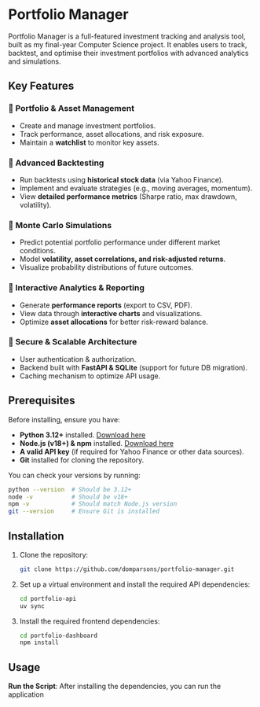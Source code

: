 # Portfolio Manager

Portfolio Manager is a full-featured investment tracking and analysis tool, built as my final-year Computer Science project. It enables users to track, backtest, and optimise their investment portfolios with advanced analytics and simulations.


## Key Features  

### 🔹 Portfolio & Asset Management  
- Create and manage investment portfolios.  
- Track performance, asset allocations, and risk exposure.  
- Maintain a **watchlist** to monitor key assets.  

### 🔹 Advanced Backtesting  
- Run backtests using **historical stock data** (via Yahoo Finance).  
- Implement and evaluate strategies (e.g., moving averages, momentum).  
- View **detailed performance metrics** (Sharpe ratio, max drawdown, volatility).  

### 🔹 Monte Carlo Simulations  
- Predict potential portfolio performance under different market conditions.  
- Model **volatility, asset correlations, and risk-adjusted returns**.  
- Visualize probability distributions of future outcomes.  

### 🔹 Interactive Analytics & Reporting  
- Generate **performance reports** (export to CSV, PDF).  
- View data through **interactive charts** and visualizations.  
- Optimize **asset allocations** for better risk-reward balance.  

### 🔹 Secure & Scalable Architecture  
- User authentication & authorization.  
- Backend built with **FastAPI & SQLite** (support for future DB migration).  
- Caching mechanism to optimize API usage.  


## Prerequisites  

Before installing, ensure you have:  

- **Python 3.12+** installed. [Download here](https://www.python.org/downloads/)  
- **Node.js (v18+) & npm** installed. [Download here](https://nodejs.org/)  
- **A valid API key** (if required for Yahoo Finance or other data sources).  
- **Git** installed for cloning the repository.  

You can check your versions by running:  

```bash
python --version  # Should be 3.12+
node -v           # Should be v18+
npm -v            # Should match Node.js version
git --version     # Ensure Git is installed
```


## Installation

1. Clone the repository:

    ```bash
    git clone https://github.com/domparsons/portfolio-manager.git
    ```

2. Set up a virtual environment and install the required API dependencies:

    ```bash
    cd portfolio-api
    uv sync
    ```

3. Install the required frontend dependencies:

    ```bash
    cd portfolio-dashboard 
    npm install
    ```

## Usage

**Run the Script**: After installing the dependencies, you can run the application
